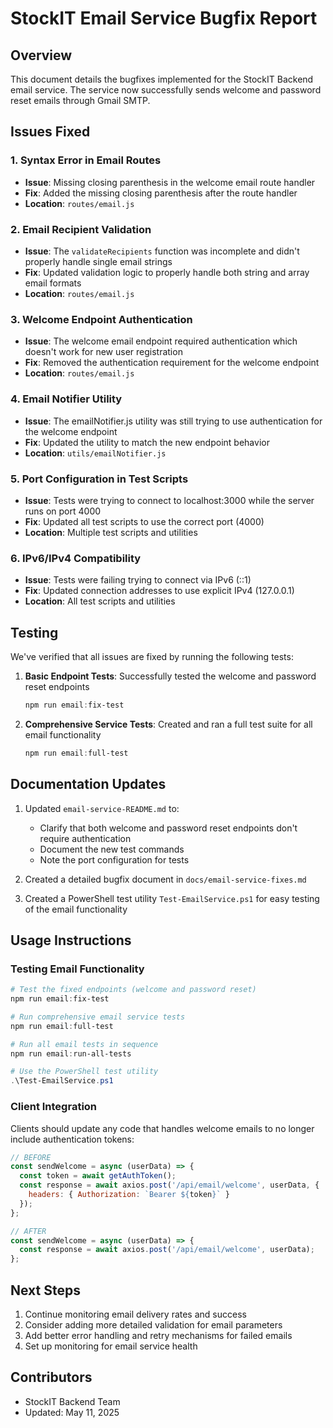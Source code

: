 # StockIT Email Service Bugfix Report

## Overview

This document details the bugfixes implemented for the StockIT Backend email service. The service now successfully sends welcome and password reset emails through Gmail SMTP.

## Issues Fixed

### 1. Syntax Error in Email Routes
- **Issue**: Missing closing parenthesis in the welcome email route handler
- **Fix**: Added the missing closing parenthesis after the route handler
- **Location**: `routes/email.js`

### 2. Email Recipient Validation
- **Issue**: The `validateRecipients` function was incomplete and didn't properly handle single email strings
- **Fix**: Updated validation logic to properly handle both string and array email formats
- **Location**: `routes/email.js`

### 3. Welcome Endpoint Authentication
- **Issue**: The welcome email endpoint required authentication which doesn't work for new user registration
- **Fix**: Removed the authentication requirement for the welcome endpoint
- **Location**: `routes/email.js`

### 4. Email Notifier Utility
- **Issue**: The emailNotifier.js utility was still trying to use authentication for the welcome endpoint
- **Fix**: Updated the utility to match the new endpoint behavior
- **Location**: `utils/emailNotifier.js`

### 5. Port Configuration in Test Scripts
- **Issue**: Tests were trying to connect to localhost:3000 while the server runs on port 4000
- **Fix**: Updated all test scripts to use the correct port (4000)
- **Location**: Multiple test scripts and utilities

### 6. IPv6/IPv4 Compatibility
- **Issue**: Tests were failing trying to connect via IPv6 (::1)
- **Fix**: Updated connection addresses to use explicit IPv4 (127.0.0.1)
- **Location**: All test scripts and utilities

## Testing

We've verified that all issues are fixed by running the following tests:

1. **Basic Endpoint Tests**: Successfully tested the welcome and password reset endpoints
   ```powershell
   npm run email:fix-test
   ```

2. **Comprehensive Service Tests**: Created and ran a full test suite for all email functionality
   ```powershell
   npm run email:full-test
   ```

## Documentation Updates

1. Updated `email-service-README.md` to:
   - Clarify that both welcome and password reset endpoints don't require authentication
   - Document the new test commands
   - Note the port configuration for tests

2. Created a detailed bugfix document in `docs/email-service-fixes.md`

3. Created a PowerShell test utility `Test-EmailService.ps1` for easy testing of the email functionality

## Usage Instructions

### Testing Email Functionality

```powershell
# Test the fixed endpoints (welcome and password reset)
npm run email:fix-test

# Run comprehensive email service tests
npm run email:full-test

# Run all email tests in sequence
npm run email:run-all-tests

# Use the PowerShell test utility
.\Test-EmailService.ps1
```

### Client Integration

Clients should update any code that handles welcome emails to no longer include authentication tokens:

```javascript
// BEFORE
const sendWelcome = async (userData) => {
  const token = await getAuthToken();
  const response = await axios.post('/api/email/welcome', userData, {
    headers: { Authorization: `Bearer ${token}` }
  });
};

// AFTER
const sendWelcome = async (userData) => {
  const response = await axios.post('/api/email/welcome', userData);
};
```

## Next Steps

1. Continue monitoring email delivery rates and success
2. Consider adding more detailed validation for email parameters
3. Add better error handling and retry mechanisms for failed emails
4. Set up monitoring for email service health

## Contributors

- StockIT Backend Team
- Updated: May 11, 2025
